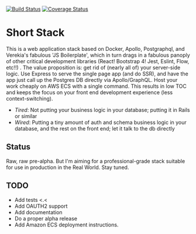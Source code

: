 [![Build Status](https://img.shields.io/travis/liz-mars/short-stack.svg?style=flat-square)](https://travis-ci.org/liz-mars/short-stack)
[![Coverage Status](https://img.shields.io/coveralls/liz-mars/short-stack.svg?style=flat-square)](https://coveralls.io/github/liz-mars/short-stack?branch=master)

Short Stack
===========

This is a web application stack based on Docker, Apollo, Postgraphql, and Verekia's fabulous 'JS Boilerplate', which in turn drags in a fabulous panoply of other critical development libraries (React! Bootstrap 4! Jest, Eslint, Flow, etc!!) . The value proposition is: get rid of (nearly all of) your server-side logic. Use Express to serve the single page app (and do SSR), and have the app just call up the Postgres DB directly via Apollo/GraphQL. Host your work cheaply on AWS ECS with a single command. This results in low TOC and keeps the focus on your front end development experience (less context-switching).


 - *Tired*: Not putting your business logic in your database; putting it in Rails or similar
 - *Wired*: Putting a tiny amount of auth and schema business logic in your database, and the rest on the front end; let it talk to the db directly

Status
------

Raw, raw pre-alpha. But I'm aiming for a professional-grade stack suitable for use in production in the Real World. Stay tuned.



TODO
-----
 - Add tests <.<
 - Add OAUTH2 support
 - Add documentation
 - Do a proper alpha release
 - Add Amazon ECS deployment instructions.
